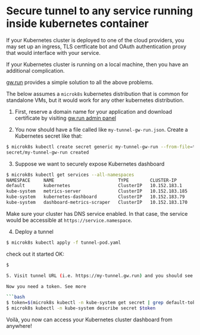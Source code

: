 # Secure tunnel to any service running inside kubernetes container

If your Kubernetes cluster is deployed to one of the cloud providers, you may set up 
an ingress, TLS certficate bot and OAuth authentication proxy that would interface with your service. 

If your Kubernetes cluster is running on a local machine, then you have an additional complication.

[gw.run](https://gw.run/) provides a simple solution to all the above problems.

The below assumes a `microk8s` kubernetes distribution that is common for standalone VMs, 
but it would work for any other kubernetes distribution. 

1. First, reserve a domain name for your application and download certificate by visiting [gw.run admin panel](https://gw.run/admin)

2. You now should have a file called like `my-tunnel-gw-run.json`. Create a Kubernetes secret like that: 

```bash
$ microk8s kubectl create secret generic my-tunnel-gw-run --from-file=tunnel.json=./my-tunnel-gw-run.json 
secret/my-tunnel-gw-run created
```

3. Suppose we want to securely expose Kubernetes dashboard

```bash
$ microk8s kubectl get services --all-namespaces
NAMESPACE     NAME                        TYPE        CLUSTER-IP       EXTERNAL-IP   PORT(S)    AGE
default       kubernetes                  ClusterIP   10.152.183.1     <none>        443/TCP    17d
kube-system   metrics-server              ClusterIP   10.152.183.185   <none>        443/TCP    17d
kube-system   kubernetes-dashboard        ClusterIP   10.152.183.79    <none>        443/TCP    17d
kube-system   dashboard-metrics-scraper   ClusterIP   10.152.183.170   <none>        8000/TCP   17d
```

Make sure your cluster has DNS service enabled. In that case, the service would be accessible at `https://service.namespace`. 

4. Deploy a tunnel

```bash
$ microk8s kubectl apply -f tunnel-pod.yaml
```

check out it started OK:

```bash
$ 

5. Visit tunnel URL (i.e. https://my-tunnel.gw.run) and you should see Kubernetes dashboard prompt

Now you need a token. See more 

```bash
$ token=$(microk8s kubectl -n kube-system get secret | grep default-token | cut -d " " -f1)
$ microk8s kubectl -n kube-system describe secret $token
```

Voilà, you now can access your Kubernetes cluster dashboard from anywhere!
